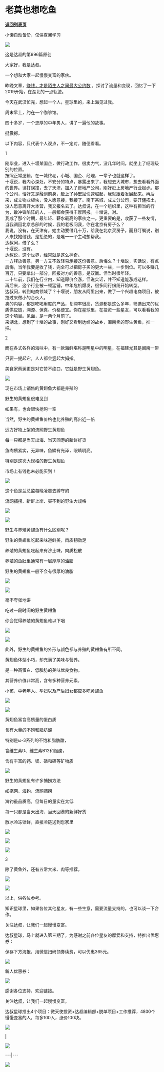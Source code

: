 # 老莫也想吃鱼

[**返回列表页**](/gzh/达叔天演论)

小懒自动备份，仅供查阅学习

![](https://mmbiz.qpic.cn/mmbiz_png/7jriahnMs10LZ2ogDTFtMQZnTdcuGiaMUMibDBgE2tztbNrFgPOOlcw8OywDMvswLUTPaKwTPUmT4jJUD2UQaXuqw/640?wx_fmt=png)

这是达叔的第996篇原创

大家好，我是达叔。

一个想和大家一起慢慢变富的家伙。

昨晚文章，[赚钱，才是陌生人之间最大公约数](http://mp.weixin.qq.com/s?__biz=MzA3MDQxNTg1MQ==&mid=2247494709&idx=1&sn=eca54489987a2886ca1ade969d4144e5&chksm=9f3f88b1a84801a798b9f6b6fd8d4e78fa624602e3c15d5b5c433f698649bcee6f8e34d546a6&scene=21#wechat_redirect)
，探讨了流量和变现，回忆了一下2019开始，在湖北的一点轨迹。  

今天在武汉忙完，想起一个人，星球里的，来上海见过我。  

周末早上，约在一个咖啡馆。  

四十多岁，一个忠厚的中年男人，讲了一遍他的故事。

挺震撼。  

以下内容，只代表个人观点，不一定对，随便看看。

  

1

  

刚毕业，进入十堰某国企，做行政工作，很卖力气，没几年时间，就坐上了经理级别的位置。  
按照正常逻辑，在一城终老，小城、国企、经理，一辈子也就这样了。  
十堰说，我内心深处，不安分的特点，暴露出来了，我想去大城市，想去看看外面的世界。误打误撞，去了天津，加入了房地产公司，刚好赶上房地产行业起步。那个公司，恰好又是融创前身，赶上了孙宏斌快速崛起，我就跟着发展起来。再后来，成立物业板块，没人愿意接，我接了。南下某城，成立分公司，要开疆拓土，没人愿意离开大本营，我又报名去了。达叔说，在一个组织里，这种有担当的行为，敢冲锋陷阵的人，一般都会获得丰厚回报。十堰说，对。  
我成了那个时期，最年轻、薪水最高的家伙之一。更重要的是，收获了一些友情，当我调回北京总部的时候，我的老板问我，你在北京有房子么？  
我说，没有，在天津有。她主动要借几十万，给我在北京买房子，而且叮嘱说，别人来找她借钱，是拒绝的，是唯一一个主动想帮我。  
达叔问，借了么？  
十堰说，没有。  
达叔说，这个世界，经常就是这么神奇。  
一方释放善意，另一方又不敢轻易承接这份善意。后悔么？十堰说，实话说，有点后悔，当年我要是收了钱，完全可以把房子买的更大一些，一步到位。可以多赚几百万，只要拿出一部分，回报对方的善意，是双赢。但当时很年轻。  
二十年前，我们在行业内，知道房价会涨，但说实话，并不知道能涨成这样。  
再后来，这个行业被一顿猛锤，中年危机爆发，很多同行纷纷开始转型。  
达叔问，转到电商领域了？十堰说，朋友从阿里出来，做了一个兴趣电商项目，被拉过来做小的合伙人。  
卖的内容，都是吃喝用度的产品，复购率很高，货源都是这么多年，筛选出来的优质供应链，溯源、保真、价格便宜。你在星球里，在投资一些星友，可以看看我的这个项目。见面，是一两个月前了。  
来湖北，想到了十堰的故事，刚好又看到达婶的故乡，闽南卖的野生黄鱼，推一把。  
  

2

而在各式各样的海味中，有一款海鲜堪称是明星中的明星，在福建尤其是闽南一带

只要一提起它，人人都会竖起大拇指。

  

美食家蔡澜更是对它赞不绝口，它就是野生黄翅鱼。

  

![](https://mmbiz.qpic.cn/mmbiz_jpg/mnJGRHcZ3jrl2NBjxO5o2ZGjo948BCicQGoh3YGCHa47SMQfH7EA5cEa45w21lcvMMfshwrgOUbO5WuXD3D2ksQ/640?wx_fmt=jpeg&wxfrom;=5&wx;_lazy=1&wx;_co=1)

  

现在市场上销售的黄翅鱼大都是养殖的

野生的黄翅鱼很难见到

如果有，也会很快抢购一空

当然，野生的黄翅鱼价格也比养殖的高出近一倍

  

远方好物上架的流网野生黄翅鱼

每一只都是当天出海、当天回港的新鲜好货

鱼肉质紧实，无异味，鱼鳞有光泽，眼睛明亮。

特别是这次大规格的野生黄翅鱼

市场上有钱也未必能买到！

  

![](https://mmbiz.qpic.cn/mmbiz_jpg/mnJGRHcZ3jrl2NBjxO5o2ZGjo948BCicQ2joSicbIbo0yYXDGMEIjsxnlzC8VaIMhJf05kKk0fM5AWOkCUe7XHhA/640?wx_fmt=jpeg&wxfrom;=5&wx;_lazy=1&wx;_co=1)

  

这个鱼是兰总监每晚凌晨去蹲守的

流网捕捞、新鲜上岸、买不到的野生大规格

  

![](https://mmbiz.qpic.cn/mmbiz_jpg/mnJGRHcZ3jrl2NBjxO5o2ZGjo948BCicQ7SFPqR7VSyqGk0OE4TwSMWuKNiaM02Cu6gQhkUbrLxTQBYIooiaSuniaA/640?wx_fmt=jpeg&wxfrom;=5&wx;_lazy=1&wx;_co=1)

![](https://mmbiz.qpic.cn/mmbiz_jpg/mnJGRHcZ3jrl2NBjxO5o2ZGjo948BCicQonN5M1LiatZazHnD8B4RHaZiaIicPaXiafQ2rDsJUTVOGrSfziaBb43dQYA/640?wx_fmt=jpeg&wxfrom;=5&wx;_lazy=1&wx;_co=1)

  

野生与养殖黄翅鱼有什么区别呢？

  

野生的黄翅鱼吃起来味道鲜美，肉质韧劲足

养殖的黄翅鱼吃起来有沙土味，肉质松散

养殖的鱼肚里通常有一层厚厚的油脂

野生的黄翅鱼一般不会有很厚的油脂

  

![](https://mmbiz.qpic.cn/mmbiz_jpg/mnJGRHcZ3jrl2NBjxO5o2ZGjo948BCicQJu6X8VjyJCMRnxVGwrt9A4NYM4icJ0oPpMZkmnTkQppqjHvk0a2WfXA/640?wx_fmt=jpeg&wxfrom;=5&wx;_lazy=1&wx;_co=1)

  

![](https://mmbiz.qpic.cn/mmbiz_jpg/mnJGRHcZ3jrl2NBjxO5o2ZGjo948BCicQTQBXibhGRjaJq8eCqqfmTMvGChb4ogMuQ6djLWJ5tZY4fmCLliag9hfw/640?wx_fmt=jpeg&wxfrom;=5&wx;_lazy=1&wx;_co=1)

  

毫不夸张地讲

吃过一段时间的野生黄翅鱼

你会觉得养殖的黄翅鱼难以下咽

  

![](https://mmbiz.qpic.cn/mmbiz_jpg/mnJGRHcZ3jrl2NBjxO5o2ZGjo948BCicQf7xcUEds6FH8kCk1Envg62xetzPjvYmZPAJXga5E9ZMibEdnPq4iaLcg/640?wx_fmt=jpeg&wxfrom;=5&wx;_lazy=1&wx;_co=1)

![](https://mmbiz.qpic.cn/mmbiz_jpg/mnJGRHcZ3jrl2NBjxO5o2ZGjo948BCicQS9bV8t7VnWqEH2iaqW46KOoaAAylSlbn3PyQ2byIoxMmVjLIetvtUew/640?wx_fmt=jpeg&wxfrom;=5&wx;_lazy=1&wx;_co=1)

  

此外，野生的黄翅鱼的外形与颜色都与养殖的黄翅鱼有所不同。

黄翅鱼体型小巧，却充满了美味与营养。

是一种高蛋白、低脂肪的美味优良食物。

其营养价值非常高，含有多种营养元素，

小孩、中老年人、孕妇以及产后妇女都应多吃黄翅鱼

  

![](https://mmbiz.qpic.cn/mmbiz_jpg/mnJGRHcZ3jrl2NBjxO5o2ZGjo948BCicQ7JhS6D7QbqoXkQcHRjS6dvwib1NjEnoIYydRicjUQPXzGOllBVJQW6aw/640?wx_fmt=jpeg&wxfrom;=5&wx;_lazy=1&wx;_co=1)

![](https://mmbiz.qpic.cn/mmbiz_jpg/mnJGRHcZ3jrl2NBjxO5o2ZGjo948BCicQjVy6oKGb9rOlI0FibcH7iaTukHiajvuREEbxj4lgfdqGxlicDNpRKtrFIw/640?wx_fmt=jpeg&wxfrom;=5&wx;_lazy=1&wx;_co=1)

  

黄翅鱼富含高质量的蛋白质

含有大量的不饱和脂肪酸

特别是ω-3系列的不饱和脂肪酸，

含维生素D、维生素B12和烟酸，

含有丰富的钙、镁、磷和硒等矿物质

  

![](https://mmbiz.qpic.cn/mmbiz_jpg/mnJGRHcZ3jrl2NBjxO5o2ZGjo948BCicQ6l67NTxtCFpEfdXcIdHm1Mhl0v9dow9bOHx7kUM5a4GE2NqzmwYkGQ/640?wx_fmt=jpeg&wxfrom;=5&wx;_lazy=1&wx;_co=1)

  

野生的黄翅鱼有许多捕捞方法

如拖网、海钓、流网捕捞

海钓虽品质高，但每日的量实在太低

每一只都是当天出海、当天回港的新鲜好货

散冰冷冻锁鲜，直接冷链送到您家里

  

![](https://mmbiz.qpic.cn/mmbiz_jpg/mnJGRHcZ3jrl2NBjxO5o2ZGjo948BCicQlMsYD4R3ib6tNcSZ6ktnfu001QmobRK1zJZfsZuicRxILYfgWPTTH6pg/640?wx_fmt=jpeg&wxfrom;=5&wx;_lazy=1&wx;_co=1)

![](https://mmbiz.qpic.cn/mmbiz_jpg/mnJGRHcZ3jrl2NBjxO5o2ZGjo948BCicQAqsvQVtRCSD384EeRTWROzVjqyViaVg4d2q5Ojq8TRbSWGdJprKwUUA/640?wx_fmt=jpeg&wxfrom;=5&wx;_lazy=1&wx;_co=1)

  

![](https://mmbiz.qpic.cn/mmbiz_jpg/7jriahnMs10LrLqdshR73VWPTzDh9pm6BcGiakYgXXXwBxEcLLGzxOO1GvaXHtfnWK0v1uOFUdXTTznWY7DiaL5ZA/640?wx_fmt=jpeg)

3

  

除了黄鱼外，还有五常大米、肉等推荐。  

![](https://mmbiz.qpic.cn/mmbiz_jpg/7jriahnMs10LrLqdshR73VWPTzDh9pm6BrkDpCs43ibAes1F618f0MqCNyQAW8g9hwXUqjWZDUdUxTlSsIDhkKvw/640?wx_fmt=jpeg)

![](https://mmbiz.qpic.cn/mmbiz_jpg/7jriahnMs10LrLqdshR73VWPTzDh9pm6BIUCy3NLZAib0Z2O0YII8QCjB83BbBdkWfujVrricmiaUd1t8ibOUsfQogg/640?wx_fmt=jpeg)

以上，供各位参考。  

知识星球里，如果各位其他星友，有一些生意，需要流量支持的，也可以谈一下合作。

关注达叔，让我们一起慢慢变富。

达叔星球，马上就进入第三期了，为感谢之前各位星友的厚爱和支持，特推出优惠券：  

保存下方海报，用微信扫码领券续费，可以优惠365元。

![](https://mmbiz.qpic.cn/mmbiz_png/7jriahnMs10JibHhbGnCT7ofbopH6cj6aWtBK6fxM9iaiaOJDRGRhiccw2wicWUTtGFCODp9TpXFXPIbgKlVtiaFGv6ZA/640?wx_fmt=png&wxfrom;=5&wx;_lazy=1&wx;_co=1)

新人优惠券：  

![](https://mmbiz.qpic.cn/mmbiz_png/7jriahnMs10JibHhbGnCT7ofbopH6cj6aWuLXEGez3d3HEWQsF3icfoGXICyWFzSxx9tb2Y5sJ1bpFDbh1HWgyowQ/640?wx_fmt=png&wxfrom;=5&wx;_lazy=1&wx;_co=1)

感谢各位支持，欢迎链接。

  

关注达叔，让我们一起慢慢变富。

达叔星球推出4个项目：微天使投资+达叔编辑部+脱单项目+工作推荐，4800个慢慢变富的人，每多100人，涨价100块。

![](https://mmbiz.qpic.cn/mmbiz_png/7jriahnMs10LD2GPukTxiahFI6oM4lNDvKduqV0kwaJk5SqIuadNl7VvBibLD6mVAGrWR0AeZxxR7AvoQ2UzHXBEg/640?wx_fmt=png)

  

|

![](https://mmbiz.qpic.cn/mmbiz_jpg/7jriahnMs10LD2GPukTxiahFI6oM4lNDvKGKEmMhN7fZtl6NRhbkf2Vn8krZEPbFtbNpwcFRROweibXgaVcKhxazQ/640?wx_fmt=jpeg)  
  
---|---  
  
[![](https://mmbiz.qpic.cn/mmbiz_jpg/7jriahnMs10LcEot1GkBPa7BXh0V8jDZeAVTtIvX8nhP84UCW4F6dTgCXjpwDo4sjSSTUJjL3KAxh0nnfNFH8wA/640?wx_fmt=jpeg)](http://mp.weixin.qq.com/s?__biz=MzA3MDQxNTg1MQ==&mid=2247490853&idx=2&sn=154cb011c0644c5d4c45f0f9c70f55dc&chksm=9f3c79a1a84bf0b761f7812cd8b0b3b525a3441beb1c132305f5f68f058a5efb0005b0a08c27&scene=21#wechat_redirect)

